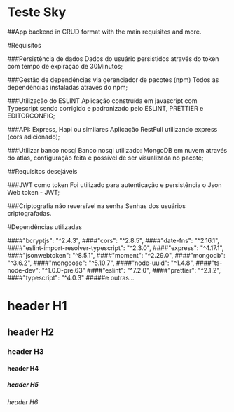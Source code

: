# Teste Sky
##App backend in CRUD format with the main requisites and more.


#Requisitos

###Persistência de dados
  Dados do usuário persistidos através do token com tempo de expiração de 30Minutos;
 
###Gestão de dependências via gerenciador de pacotes (npm)
  Todos as dependências instaladas através do npm;
  
###Utilização do ESLINT
  Aplicação construída em javascript com Typescript sendo corrigido e padronizado pelo ESLINT, 
  PRETTIER e EDITORCONFIG;
  
###API: Express, Hapi ou similares
  Aplicação RestFull utilizando express (cors adicionado);
  
###Utilizar banco nosql
  Banco nosql utilizado: MongoDB em nuvem através do atlas, configuração feita e possível de ser
  visualizada no pacote;
  
##Requisitos desejáveis
  
###JWT como token
  Foi utilizado para autenticação e persistência o Json Web token - JWT;
  
###Criptografia não reversível na senha
  Senhas dos usuários criptografadas.
  
#Dependências utilizadas

####"bcryptjs": "^2.4.3",
####"cors": "^2.8.5",
####"date-fns": "^2.16.1",
####"eslint-import-resolver-typescript": "^2.3.0",
####"express": "^4.17.1",
####"jsonwebtoken": "^8.5.1",
####"moment": "^2.29.0",
####"mongodb": "^3.6.2",
####"mongoose": "^5.10.7",
####"node-uuid": "^1.4.8",
####"ts-node-dev": "^1.0.0-pre.63"
####"eslint": "^7.2.0",
####"prettier": "^2.1.2",
####"typescript": "^4.0.3"
#####e outras...


# header H1
## header H2
### header H3
#### header H4
##### header H5
###### header H6

